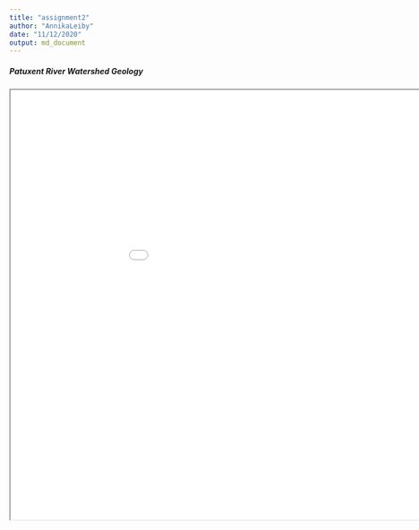 ```yaml
---
title: "assignment2"
author: "AnnikaLeiby"
date: "11/12/2020"
output: md_document
---
```


##### Patuxent River Watershed Geology


<iframe src="assignment2map/index.html" height=768 width=1024></iframe>
